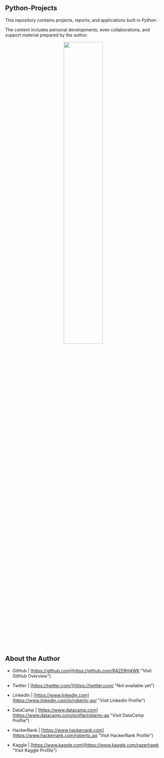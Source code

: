## Python-Projects


This repository contains projects, reports, and applications built in <i>Python</i>.

The content includes personal developments, even collaborations, and support material prepared by the author.


<p align="center">
 <img width="50%" height="50%" src="https://i0.wp.com/dataismm.ai/wp-content/uploads/2019/04/python-3-logo-png-transparent.png?ssl=1">
</p>


## About the Author


* GitHub | [https://github.com](https://github.com/RAZERH4WK "Visit GitHub Overview")

* Twitter | [https://twitter.com/](https://twitter.com/ "Not available yet")

* LinkedIn | [https://www.linkedin.com](https://www.linkedin.com/in/roberto-aq/ "Visit LinkedIn Profile")

* DataCamp | [https://www.datacamp.com](https://www.datacamp.com/profile/roberto-aq "Visit DataCamp Profile")

* HackerRank | [https://www.hackerrank.com](https://www.hackerrank.com/roberto_aq "Visit HackerRank Profile")

* Kaggle | [https://www.kaggle.com](https://www.kaggle.com/razerhawk "Visit Kaggle Profile")




